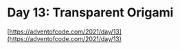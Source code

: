 # Day 13: Transparent Origami

[https://adventofcode.com/2021/day/13](https://adventofcode.com/2021/day/13)

